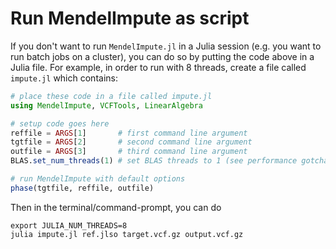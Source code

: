 
# Run MendelImpute as script

If you don't want to run `MendelImpute.jl` in a Julia session (e.g. you want to run batch jobs on a cluster), you can do so by putting the code above in a Julia file. For example, in order to run with 8 threads, create a file called `impute.jl` which contains:

```julia
# place these code in a file called impute.jl
using MendelImpute, VCFTools, LinearAlgebra

# setup code goes here
reffile = ARGS[1]       # first command line argument
tgtfile = ARGS[2]       # second command line argument
outfile = ARGS[3]       # third command line argument
BLAS.set_num_threads(1) # set BLAS threads to 1 (see performance gotchas)

# run MendelImpute with default options
phase(tgtfile, reffile, outfile)
```

Then in the terminal/command-prompt, you can do
```
export JULIA_NUM_THREADS=8
julia impute.jl ref.jlso target.vcf.gz output.vcf.gz
```
